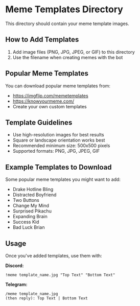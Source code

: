 # Meme Templates Directory

This directory should contain your meme template images.

## How to Add Templates

1. Add image files (PNG, JPG, JPEG, or GIF) to this directory
2. Use the filename when creating memes with the bot

## Popular Meme Templates

You can download popular meme templates from:
- https://imgflip.com/memetemplates
- https://knowyourmeme.com/
- Create your own custom templates

## Template Guidelines

- Use high-resolution images for best results
- Square or landscape orientation works best
- Recommended minimum size: 500x500 pixels
- Supported formats: PNG, JPG, JPEG, GIF

## Example Templates to Download

Some popular meme templates you might want to add:
- Drake Hotline Bling
- Distracted Boyfriend
- Two Buttons
- Change My Mind
- Surprised Pikachu
- Expanding Brain
- Success Kid
- Bad Luck Brian

## Usage

Once you've added templates, use them with:

**Discord:**
```
!meme template_name.jpg "Top Text" "Bottom Text"
```

**Telegram:**
```
/meme template_name.jpg
(then reply): Top Text | Bottom Text
```
